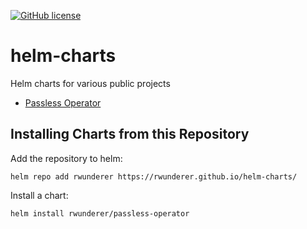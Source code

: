 [![GitHub license](https://img.shields.io/github/license/rwunderer/helm-charts.svg)](https://github.com/rwunderer/helm-charts/blob/main/LICENSE)

# helm-charts
Helm charts for various public projects

* [Passless Operator](https://github.com/wavesoftware/passless-operator)

## Installing Charts from this Repository

Add the repository to helm:

```
helm repo add rwunderer https://rwunderer.github.io/helm-charts/
```

Install a chart:

```
helm install rwunderer/passless-operator
```
